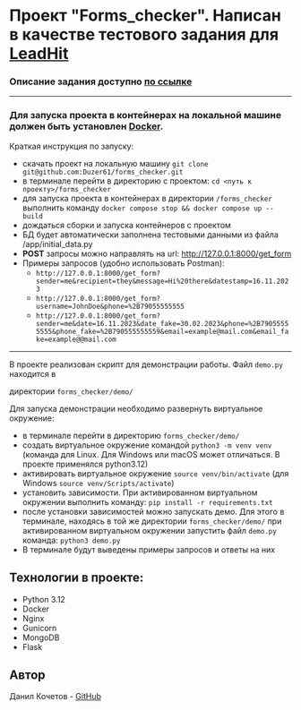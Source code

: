 
# Проект "Forms_checker". Написан в качестве тестового задания для [LeadHit](https://leadhit.ru/)

### Описание задания доступно [по ссылке](https://docs.google.com/document/d/1fMFwPBs53xzcrltEFOpEG4GWTaQ-5jvVLrNT6_hmC7I/edit#heading=h.pieurecv5l1j)
___
### Для запуска проекта в контейнерах на локальной машине должен быть установлен [Docker](https://www.docker.com/).

Краткая инструкция по запуску:
- скачать проект на локальную машину `git clone git@github.com:Duzer61/forms_checker.git`
- в терминале перейти в директорию с проектом:  `cd <путь к проекту>/forms_checker`
- для запуска проекта в контейнерах в директории  `/forms_checker` выполнить команду `docker compose stop && docker compose up --build`
- дождаться сборки и запуска контейнеров с проектом
- БД будет автоматически заполнена тестовыми данными из файла /app/initial_data.py
- **POST** запросы можно направлять на url: http://127.0.0.1:8000/get_form
- Примеры запросов (удобно использовать Postman): 
	- `http://127.0.0.1:8000/get_form?sender=me&recipient=they&message=Hi%20there&datestamp=16.11.2023`
	- `http://127.0.0.1:8000/get_form?username=JohnDoe&phone=%2B79055555555`
	- `http://127.0.0.1:8000/get_form?sender=me&date=16.11.2023&date_fake=30.02.2023&phone=%2B79055555555&phone_fake=%2B790555555559&email=example@mail.com&email_fake=example@@mail.com`
___

В проекте реализован скрипт для демонстрации работы. Файл `demo.py` находится в

директории `forms_checker/demo/`

Для запуска демонстрации необходимо развернуть виртуальное окружение:
- в терминале перейти в директорию `forms_checker/demo/`
- создать виртуальное окружение командой `python3 -m venv venv` (команда для Linux. Для Windows или macOS может отличаться. В проекте применялся python3.12)
- активировать виртуальное окружение  `source venv/bin/activate` (для Windows `source venv/Scripts/activate`)
- установить зависимости. При активированном виртуальном окружении выполнить команду: `pip install -r requirements.txt`
- после установки зависимостей можно запускать демо. Для этого в терминале, находясь в той же директории `forms_checker/demo/` при активированном виртуальном окружении запустить файл `demo.py` команда: `python3 demo.py`
- В терминале будут выведены примеры запросов и ответы на них

## Технологии в проекте:
 - Python 3.12
 - Docker
 - Nginx
 - Gunicorn
 - MongoDB
 - Flask
 
 ## Автор
Данил Кочетов - [GitHub](https://github.com/Duzer61)